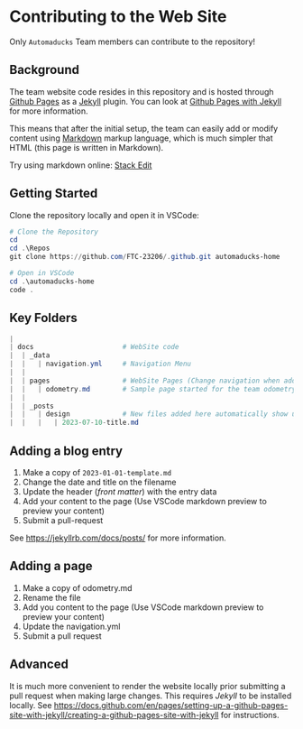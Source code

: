 # Contributing to the Web Site

Only `Automaducks` Team members can contribute to the repository!

## Background

The team website code resides in this repository and is hosted through [Github Pages](https://pages.github.com/) as a [Jekyll](https://jekyllrb.com/) plugin.
You can look at [Github Pages with Jekyll](https://docs.github.com/en/pages/setting-up-a-github-pages-site-with-jekyll) for more information.

This means that after the initial setup, the team can easily add or modify content using [Markdown](https://www.markdownguide.org/cheat-sheet/) markup language, which is much simpler that HTML (this page is written in Markdown).

Try using markdown online: [Stack Edit](https://stackedit.io/app#)

## Getting Started

Clone the repository locally and open it in VSCode:

```PowerShell
# Clone the Repository
cd
cd .\Repos
git clone https://github.com/FTC-23206/.github.git automaducks-home

# Open in VSCode
cd .\automaducks-home
code .
```

## Key Folders

```PowerShell
|
| docs                      # WebSite code
|  | _data
|  |   | navigation.yml     # Navigation Menu
|  |
|  | pages                  # WebSite Pages (Change navigation when adding new pages)
|  |   | odometry.md        # Sample page started for the team odometry
|  |
|  | _posts
|  |   | design             # New files added here automatically show up as blog entries
|  |   |   | 2023-07-10-title.md

```

## Adding a blog entry

1. Make a copy of `2023-01-01-template.md`
2. Change the date and title on the filename
3. Update the header (*front matter*) with the entry data
4. Add your content to the page (Use VSCode markdown preview to preview your content)
5. Submit a pull-request

See <https://jekyllrb.com/docs/posts/> for more information.

## Adding a page

1. Make a copy of odometry.md
2. Rename the file
3. Add you content to the page (Use VSCode markdown preview to preview your content)
4. Update the navigation.yml
5. Submit a pull request

## Advanced

It is much more convenient to render the website locally prior submitting a pull request when making large changes. This requires *Jekyll* to be installed locally. See <https://docs.github.com/en/pages/setting-up-a-github-pages-site-with-jekyll/creating-a-github-pages-site-with-jekyll> for instructions.
